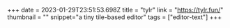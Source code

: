 +++
date = 2023-01-29T23:51:53.698Z
title = "tylr"
link = "https://tylr.fun/"
thumbnail = ""
snippet="a tiny tile-based editor"
tags = ["editor-text"]
+++
